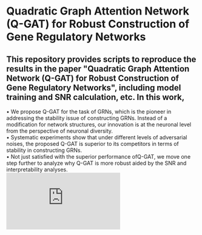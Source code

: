 Quadratic Graph Attention Network (Q-GAT) for Robust Construction of Gene Regulatory Networks
===
This repository provides scripts to reproduce the results in the paper "Quadratic Graph Attention Network (Q-GAT) for Robust Construction of Gene Regulatory Networks", including model training and SNR calculation, etc. In this work,<br>
---
  • We propose Q-GAT for the task of GRNs, which is the pioneer in addressing the stability issue of constructing GRNs. Instead of a modification for network structures, our innovation is at the neuronal level from the perspective of neuronal diversity. <br>
  • Systematic experiments show that under different levels of adversarial noises, the proposed Q-GAT is superior to its competitors in terms of stability in constructing GRNs.<br>
  • Not just satisfied with the superior performance ofQ-GAT, we move one step further to analyze why Q-GAT is more robust aided by the SNR and interpretability analyses.<br>
![github](https://github.com/Minorway/Q-GAT_for_Robust_Construction_of_GRN/blob/main/Images/Q-GAT_structure.pdf)
